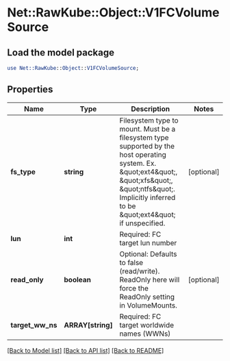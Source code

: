 # Net::RawKube::Object::V1FCVolumeSource

## Load the model package
```perl
use Net::RawKube::Object::V1FCVolumeSource;
```

## Properties
Name | Type | Description | Notes
------------ | ------------- | ------------- | -------------
**fs_type** | **string** | Filesystem type to mount. Must be a filesystem type supported by the host operating system. Ex. \&quot;ext4\&quot;, \&quot;xfs\&quot;, \&quot;ntfs\&quot;. Implicitly inferred to be \&quot;ext4\&quot; if unspecified. | [optional] 
**lun** | **int** | Required: FC target lun number | 
**read_only** | **boolean** | Optional: Defaults to false (read/write). ReadOnly here will force the ReadOnly setting in VolumeMounts. | [optional] 
**target_ww_ns** | **ARRAY[string]** | Required: FC target worldwide names (WWNs) | 

[[Back to Model list]](../README.md#documentation-for-models) [[Back to API list]](../README.md#documentation-for-api-endpoints) [[Back to README]](../README.md)


